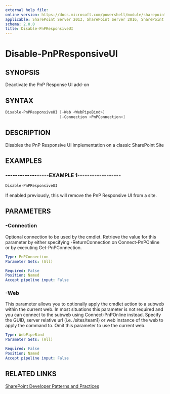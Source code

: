 ```yaml
---
external help file:
online version: https://docs.microsoft.com/powershell/module/sharepoint-pnp/disable-pnpresponsiveui
applicable: SharePoint Server 2013, SharePoint Server 2016, SharePoint Server 2019, SharePoint Online
schema: 2.0.0
title: Disable-PnPResponsiveUI
---
```


# Disable-PnPResponsiveUI

## SYNOPSIS
Deactivate the PnP Response UI add-on

## SYNTAX 

```powershell
Disable-PnPResponsiveUI [-Web <WebPipeBind>]
                        [-Connection <PnPConnection>]
```

## DESCRIPTION
Disables the PnP Responsive UI implementation on a classic SharePoint Site

## EXAMPLES

### ------------------EXAMPLE 1------------------
```powershell
Disable-PnPResponsiveUI
```

If enabled previously, this will remove the PnP Responsive UI from a site.

## PARAMETERS

### -Connection
Optional connection to be used by the cmdlet. Retrieve the value for this parameter by either specifying -ReturnConnection on Connect-PnPOnline or by executing Get-PnPConnection.

```yaml
Type: PnPConnection
Parameter Sets: (All)

Required: False
Position: Named
Accept pipeline input: False
```

### -Web
This parameter allows you to optionally apply the cmdlet action to a subweb within the current web. In most situations this parameter is not required and you can connect to the subweb using Connect-PnPOnline instead. Specify the GUID, server relative url (i.e. /sites/team1) or web instance of the web to apply the command to. Omit this parameter to use the current web.

```yaml
Type: WebPipeBind
Parameter Sets: (All)

Required: False
Position: Named
Accept pipeline input: False
```

## RELATED LINKS

[SharePoint Developer Patterns and Practices](https://aka.ms/sppnp)
